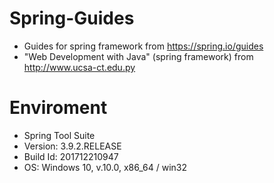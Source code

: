 # Spring-Guides

+ Guides for spring framework from https://spring.io/guides
+ "Web Development with Java" (spring framework) from http://www.ucsa-ct.edu.py

# Enviroment

- Spring Tool Suite 
- Version: 3.9.2.RELEASE
- Build Id: 201712210947
- OS: Windows 10, v.10.0, x86_64 / win32

